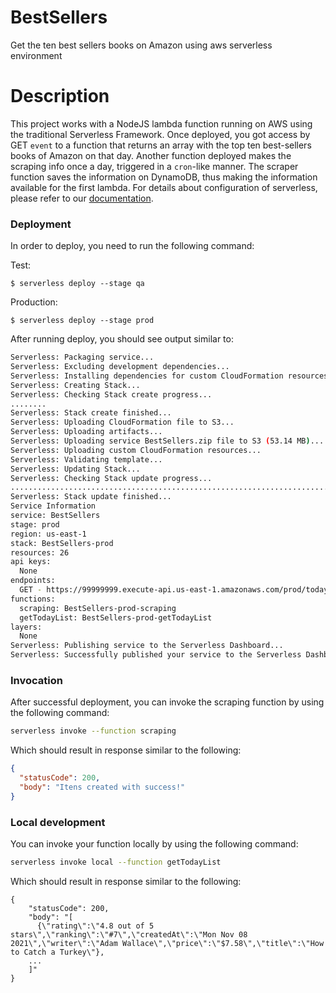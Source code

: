 # BestSellers

Get the ten best sellers books on Amazon using aws serverless environment

<!--
title: 'Top 10 Best Sellers on Amazon Watcher'
description: 'This template demonstrates how to deploy a NodeJS function running on AWS Lambda using the traditional Serverless Framework.'
layout: Doc
framework: v2
platform: AWS
language: nodeJS
priority: 1
authorLink: 'https://github.com/serverless'
authorName: 'Serverless, inc.'
authorAvatar: 'https://avatars1.githubusercontent.com/u/13742415?s=200&v=4'
-->

# Description

This project works with a NodeJS lambda function running on AWS using the traditional Serverless Framework. Once deployed, you got access by GET `event` to a function that returns an array with the top ten best-sellers books of Amazon on that day. Another function deployed makes the scraping info once a day, triggered in a `cron`-like manner. The scraper function saves the information on DynamoDB, thus making the information available for the first lambda. For details about configuration of serverless, please refer to our [documentation](https://www.serverless.com/framework/docs/providers/aws/events/).

### Deployment

In order to deploy, you need to run the following command:

Test:

```
$ serverless deploy --stage qa
```

Production:

```
$ serverless deploy --stage prod
```

After running deploy, you should see output similar to:

```bash
Serverless: Packaging service...
Serverless: Excluding development dependencies...
Serverless: Installing dependencies for custom CloudFormation resources...
Serverless: Creating Stack...
Serverless: Checking Stack create progress...
........
Serverless: Stack create finished...
Serverless: Uploading CloudFormation file to S3...
Serverless: Uploading artifacts...
Serverless: Uploading service BestSellers.zip file to S3 (53.14 MB)...
Serverless: Uploading custom CloudFormation resources...
Serverless: Validating template...
Serverless: Updating Stack...
Serverless: Checking Stack update progress...
...........................................................................
Serverless: Stack update finished...
Service Information
service: BestSellers
stage: prod
region: us-east-1
stack: BestSellers-prod
resources: 26
api keys:
  None
endpoints:
  GET - https://99999999.execute-api.us-east-1.amazonaws.com/prod/todaylist
functions:
  scraping: BestSellers-prod-scraping
  getTodayList: BestSellers-prod-getTodayList
layers:
  None
Serverless: Publishing service to the Serverless Dashboard...
Serverless: Successfully published your service to the Serverless Dashboard: https://app.serverless.com/xxxxx/apps/bestsellers/BestSellers/prod/us-east-1
```

### Invocation

After successful deployment, you can invoke the scraping function by using the following command:

```bash
serverless invoke --function scraping
```

Which should result in response similar to the following:

```json
{
  "statusCode": 200,
  "body": "Itens created with success!"
}
```

### Local development

You can invoke your function locally by using the following command:

```bash
serverless invoke local --function getTodayList
```

Which should result in response similar to the following:

```
{
    "statusCode": 200,
    "body": "[
      {\"rating\":\"4.8 out of 5 stars\",\"ranking\":\"#7\",\"createdAt\":\"Mon Nov 08 2021\",\"writer\":\"Adam Wallace\",\"price\":\"$7.58\",\"title\":\"How to Catch a Turkey\"},
    ...
    ]"
}
```
